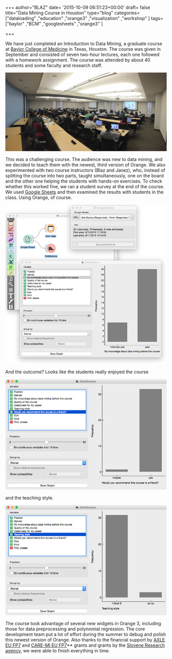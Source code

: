 +++
author="BLAZ"
date= '2015-10-09 06:51:23+00:00'
draft= false
title="Data Mining Course in Houston"
type="blog"
categories=["dataloading" ,"education" ,"orange3" ,"visualization" ,"workshop" ]
tags=["baylor" ,"BCM" ,"googlesheets" ,"orange3" ]

+++

We have just completed an Introduction to Data Mining, a graduate course at [Baylor College of Medicine](https://www.bcm.edu) in Texas, Houston. The course was given in September and consisted of seven two-hour lectures, each one followed with a homework assignment. The course was attended by about 40 students and some faculty and research staff.

[![](/images/2015/10/dm-course-baylor.jpg)
](http://blog.biolab.si/wp-content/uploads/2015/10/dm-course-baylor.jpg)

This was a challenging course. The audience was new to data mining, and we decided to teach them with the newest, third version of Orange. We also experimented with two course instructors (Blaz and Janez), who, instead of splitting the course into two parts, taught simultaneously, one on the board and the other one helping the students with hands-on exercises. To check whether this worked fine, we ran a student survey at the end of the course. We used [Google Sheets](https://github.com/biolab/orange3-prototypes) and then examined the results with students in the class. Using Orange, of course.

[![](/images/2015/10/bcm-course-gsheets.png)
](http://blog.biolab.si/wp-content/uploads/2015/10/bcm-course-gsheets.png)

And the outcome? Looks like the students really enjoyed the course

[![](/images/2015/10/bcm-course-toafriend.png)
](http://blog.biolab.si/wp-content/uploads/2015/10/bcm-course-toafriend.png)

and the teaching style.

[![](/images/2015/10/bcm-course-teachingstyle.png)
](http://blog.biolab.si/wp-content/uploads/2015/10/bcm-course-teachingstyle.png)

The course took advantage of several new widgets in Orange 3, including those for data preprocessing and polynomial regression. The core development team put a lot of effort during the summer to debug and polish this newest version of Orange. Also thanks to the financial support by [AXLE EU FP7](http://axleproject.eu/) and [CARE-MI EU FP7](http://cordis.europa.eu/project/rcn/94265_en.html)** grants and grants by the [Slovene Research agency](https://www.arrs.gov.si/en/novo.asp), we were able to finish everything in time.
